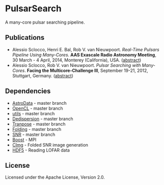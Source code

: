 
# PulsarSearch

A many-core pulsar searching pipeline.

## Publications

* Alessio Sclocco, Henri E. Bal, Rob V. van Nieuwpoort. _Real-Time Pulsars Pipeline Using Many-Cores_. **AAS Exascale Radio Astronomy Meeting**, 30 March - 4 April, 2014, Monterey (California), USA. ([abstract](http://adsabs.harvard.edu/abs/2014era..conf20301S))
* Alessio Sclocco, Rob V. van Nieuwpoort. _Pulsar Searching with Many-Cores_. **Facing the Multicore-Challenge III**, September 19-21, 2012, Stuttgart, Germany. ([abstract](http://link.springer.com/chapter/10.1007/978-3-642-35893-7_12))

## Dependencies

* [AstroData](https://github.com/isazi/AstroData) - master branch
* [OpenCL](https://github.com/isazi/OpenCL) - master branch
* [utils](https://github.com/isazi/utils) - master branch
* [Dedispersion](https://github.com/isazi/Dedispersion) - master branch
* [Tranpose](https://github.com/isazi/Transpose) - master branch
* [Folding](https://github.com/isazi/Folding) - master branch
* [SNR](https://github.com/isazi/SNR) - master branch
* [Boost](http://www.boost.org/) - MPI
* [CImg](http://cimg.sourceforge.net/) - Folded SNR image generation
* [HDF5](http://www.hdfgroup.org/HDF5/) - Reading LOFAR data

## License

Licensed under the Apache License, Version 2.0.


